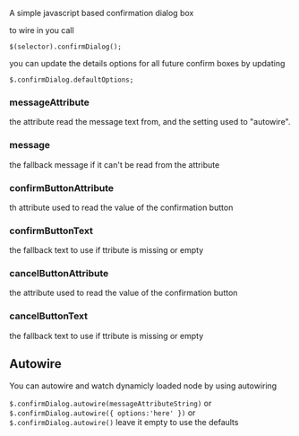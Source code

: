 A simple javascript based confirmation dialog box


to wire in you call

`$(selector).confirmDialog();`


you can update the details options for all future confirm boxes by updating

`$.confirmDialog.defaultOptions;`

### messageAttribute 
the attribute read the message text from, and the setting used to "autowire".

### message
the fallback message if it can't be read from the attribute

### confirmButtonAttribute
th attribute used to read the value of the confirmation button

### confirmButtonText
the fallback text to use if ttribute is missing or empty

### cancelButtonAttribute
the attribute used to read the value of the confirmation button

### cancelButtonText
the fallback text to use if ttribute is missing or empty

Autowire
------------------------
You can autowire and watch dynamicly loaded node by using autowiring

`$.confirmDialog.autowire(messageAttributeString)` or `$.confirmDialog.autowire({ options:'here' })` or `$.confirmDialog.autowire()` leave it empty to use the defaults
